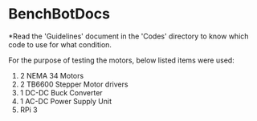 # BenchBotDocs

*Read the 'Guidelines' document in the 'Codes' directory to know which code to use for what condition.

For the purpose of testing the motors, below listed items were used:
1. 2 NEMA 34 Motors
2. 2 TB6600 Stepper Motor drivers
3. 1 DC-DC Buck Converter
4. 1 AC-DC Power Supply Unit
5. RPi 3
